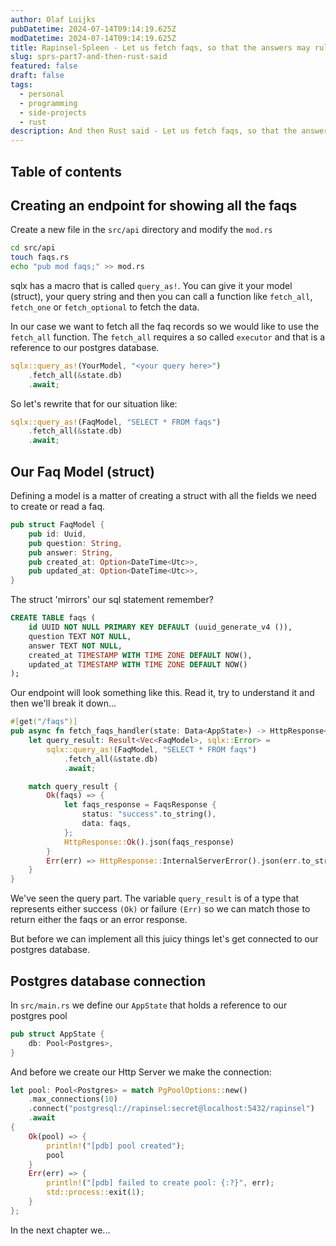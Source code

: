 ```yaml
---
author: Olaf Luijks
pubDatetime: 2024-07-14T09:14:19.625Z
modDatetime: 2024-07-14T09:14:19.625Z
title: Rapinsel-Spleen - Let us fetch faqs, so that the answers may rule over the questions (P7)
slug: sprs-part7-and-then-rust-said
featured: false
draft: false
tags:
  - personal
  - programming
  - side-projects
  - rust
description: And then Rust said - Let us fetch faqs, so that the answers may rule over the questions
---
```


## Table of contents

## Creating an endpoint for showing all the faqs

Create a new file in the `src/api` directory and modify the `mod.rs`

```zsh
cd src/api
touch faqs.rs
echo "pub mod faqs;" >> mod.rs
```

sqlx has a macro that is called `query_as!`. You can give it your model (struct), your query string and then you can call a function like `fetch_all`, `fetch_one` or `fetch_optional` to fetch the data.

In our case we want to fetch all the faq records so we would like to use the `fetch_all` function. The `fetch_all` requires a so called `executor` and that is a reference to our postgres database.

```rust
sqlx::query_as!(YourModel, "<your query here>")
    .fetch_all(&state.db)
    .await;
```

So let's rewrite that for our situation like:

```rust
sqlx::query_as!(FaqModel, "SELECT * FROM faqs")
    .fetch_all(&state.db)
    .await;
```

## Our Faq Model (struct)

Defining a model is a matter of creating a struct with all the fields we need to create or read a faq.

```rust
pub struct FaqModel {
    pub id: Uuid,
    pub question: String,
    pub answer: String,
    pub created_at: Option<DateTime<Utc>>,
    pub updated_at: Option<DateTime<Utc>>,
}
```

The struct 'mirrors' our sql statement remember?

```sql
CREATE TABLE faqs (
    id UUID NOT NULL PRIMARY KEY DEFAULT (uuid_generate_v4 ()),
    question TEXT NOT NULL,
    answer TEXT NOT NULL,
    created_at TIMESTAMP WITH TIME ZONE DEFAULT NOW(),
    updated_at TIMESTAMP WITH TIME ZONE DEFAULT NOW()
);
```

Our endpoint will look something like this. Read it, try to understand it and then we'll break it down...

```rust
#[get("/faqs")]
pub async fn fetch_faqs_handler(state: Data<AppState>) -> HttpResponse<BoxBody> {
    let query_result: Result<Vec<FaqModel>, sqlx::Error> =
        sqlx::query_as!(FaqModel, "SELECT * FROM faqs")
            .fetch_all(&state.db)
            .await;

    match query_result {
        Ok(faqs) => {
            let faqs_response = FaqsResponse {
                status: "success".to_string(),
                data: faqs,
            };
            HttpResponse::Ok().json(faqs_response)
        }
        Err(err) => HttpResponse::InternalServerError().json(err.to_string()),
    }
}
```

We've seen the query part. The variable `query_result` is of a type that represents either success `(Ok)` or failure `(Err)` so we can match those to return either the faqs or an error response.

But before we can implement all this juicy things let's get connected to our postgres database.

## Postgres database connection

In `src/main.rs` we define our `AppState` that holds a reference to our postgres pool

```rust
pub struct AppState {
    db: Pool<Postgres>,
}
```

And before we create our Http Server we make the connection:

```rust
let pool: Pool<Postgres> = match PgPoolOptions::new()
    .max_connections(10)
    .connect("postgresql://rapinsel:secret@localhost:5432/rapinsel")
    .await
{
    Ok(pool) => {
        println!("[pdb] pool created");
        pool
    }
    Err(err) => {
        println!("[pdb] failed to create pool: {:?}", err);
        std::process::exit(1);
    }
};
```

In the next chapter we...
